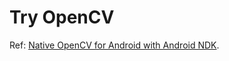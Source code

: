 # Try OpenCV

Ref: [Native OpenCV for Android with Android NDK](https://github.com/VlSomers/native-opencv-android-template).